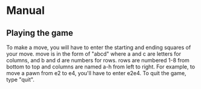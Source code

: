# Manual

## Playing the game
To make a move, you will have to enter the starting and ending squares of your move. move is in the form of "abcd" where a and c are letters for columns, and b and d are numbers for rows. rows are numbered 1-8 from bottom to top and columns are named a-h from left to right. For example, to move a pawn from e2 to e4, you'll have to enter e2e4. To quit the game, type "quit".
